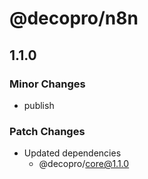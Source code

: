 # @decopro/n8n

## 1.1.0

### Minor Changes

- publish

### Patch Changes

- Updated dependencies
    - @decopro/core@1.1.0
